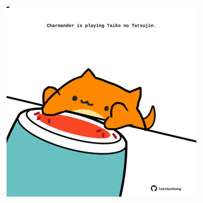 <!-- built at 29/03/2022, 09:00:54 UTC -->
<p align="center">
  <img width="500" height="500" src="./ReadmeImage.svg">
</p>
